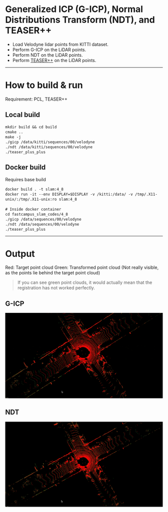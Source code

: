 # Generalized ICP (G-ICP), Normal Distributions Transform (NDT), and TEASER++

- Load Velodyne lidar points from KITTI dataset.
- Perform G-ICP on the LiDAR points.
- Perform NDT on the LiDAR points.
- Perform [TEASER++](https://github.com/MIT-SPARK/TEASER-plusplus) on the LiDAR points.

---

# How to build & run

Requirement: PCL, TEASER++

## Local build

```
mkdir build && cd build
cmake ..
make -j
./gicp /data/kitti/sequences/00/velodyne
./ndt /data/kitti/sequences/00/velodyne
./teaser_plus_plus
```

## Docker build 

Requires base build

```
docker build . -t slam:4_8
docker run -it --env DISPLAY=$DISPLAY -v /kitti:/data/ -v /tmp/.X11-unix/:/tmp/.X11-unix:ro slam:4_8

# Inside docker container
cd fastcampus_slam_codes/4_8
./gicp /data/sequences/00/velodyne
./ndt /data/sequences/00/velodyne
./teaser_plus_plus
```

---

# Output

Red: Target point cloud
Green: Transformed point cloud (Not really visible, as the points lie behind the target point cloud)

> If you can see green point clouds, it would actually mean that the registration has not worked perfectly.

## G-ICP

![gicp](./gicp.gif)

## NDT

![ndt](./ndt.gif)

